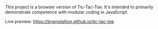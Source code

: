 This project is a browser version of Tic-Tac-Toe. It's intended to primarily
demonstrate competence with modular coding in JavaScript.

Live preview: https://brwnstallion.github.io/tic-tac-toe